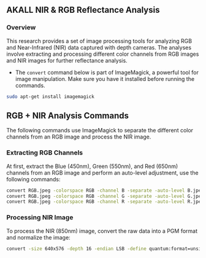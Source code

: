 ## AKALL NIR & RGB Reflectance Analysis

### Overview
This research provides a set of image processing tools for analyzing RGB and Near-Infrared (NIR) data captured with depth cameras. The analyses involve extracting and processing different color channels from RGB images and NIR images for further reflectance analysis.

- The `convert` command below is part of ImageMagick, a powerful tool for image manipulation. Make sure you have it installed before running the commands.
```bash
sudo apt-get install imagemagick
```

## RGB + NIR Analysis Commands
The following commands use ImageMagick to separate the different color channels from an RGB image and process the NIR image.

### Extracting RGB Channels
At first, extract the Blue (450nm), Green (550nm), and Red (650nm) channels from an RGB image and perform an auto-level adjustment, use the following commands:

```bash
convert RGB.jpeg -colorspace RGB -channel B -separate -auto-level B.jpeg
convert RGB.jpeg -colorspace RGB -channel G -separate -auto-level G.jpeg
convert RGB.jpeg -colorspace RGB -channel R -separate -auto-level R.jpeg
```

### Processing NIR Image
To process the NIR (850nm) image, convert the raw data into a PGM format and normalize the image:

```bash
convert -size 640x576 -depth 16 -endian LSB -define quantum:format=unsigned -define quantum:separate -depth 16 gray:NIR.raw -normalize NIR.pgm
```